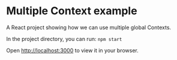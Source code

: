# Multiple Context example

A React project showing how we can use multiple global Contexts.

In the project directory, you can run:
`npm start`

Open [http://localhost:3000](http://localhost:3000) to view it in your browser.
